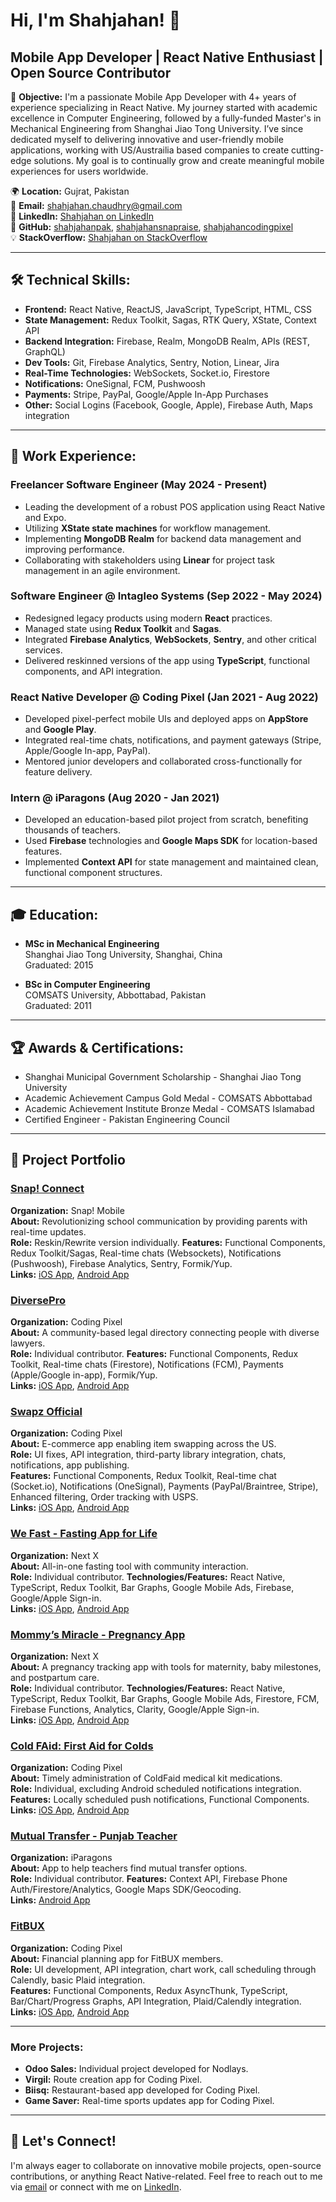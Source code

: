 # Hi, I'm Shahjahan! 👋

## Mobile App Developer | React Native Enthusiast | Open Source Contributor

🎯 **Objective:**
I'm a passionate Mobile App Developer with 4+ years of experience specializing in React Native. My journey started with academic excellence in Computer Engineering, followed by a fully-funded Master's in Mechanical Engineering from Shanghai Jiao Tong University. I’ve since dedicated myself to delivering innovative and user-friendly mobile applications, working with US/Austrailia based companies to create cutting-edge solutions. My goal is to continually grow and create meaningful mobile experiences for users worldwide.

🌍 **Location:** Gujrat, Pakistan  
📧 **Email:** [shahjahan.chaudhry@gmail.com](mailto:shahjahan.chaudhry@gmail.com)  
💼 **LinkedIn:** [Shahjahan on LinkedIn](https://linkedin.com/in/shahjahan-5320303a)  
🔗 **GitHub:** [shahjahanpak](https://github.com/shahjahanpak), [shahjahansnapraise](https://github.com/shahjahansnapraise), [shahjahancodingpixel](https://gitlab.com/shahjahancodingpixel)  
💡 **StackOverflow:** [Shahjahan on StackOverflow](https://stackoverflow.com/users/11089521/shahjahan)

---

## 🛠 **Technical Skills:**
- **Frontend:** React Native, ReactJS, JavaScript, TypeScript, HTML, CSS
- **State Management:** Redux Toolkit, Sagas, RTK Query, XState, Context API
- **Backend Integration:** Firebase, Realm, MongoDB Realm, APIs (REST, GraphQL)
- **Dev Tools:** Git, Firebase Analytics, Sentry, Notion, Linear, Jira
- **Real-Time Technologies:** WebSockets, Socket.io, Firestore
- **Notifications:** OneSignal, FCM, Pushwoosh
- **Payments:** Stripe, PayPal, Google/Apple In-App Purchases
- **Other:** Social Logins (Facebook, Google, Apple), Firebase Auth, Maps integration

---

## 💼 **Work Experience:**

### Freelancer Software Engineer (May 2024 - Present)
- Leading the development of a robust POS application using React Native and Expo.
- Utilizing **XState state machines** for workflow management.
- Implementing **MongoDB Realm** for backend data management and improving performance.
- Collaborating with stakeholders using **Linear** for project task management in an agile environment.

### Software Engineer @ Intagleo Systems (Sep 2022 - May 2024)
- Redesigned legacy products using modern **React** practices.
- Managed state using **Redux Toolkit** and **Sagas**.
- Integrated **Firebase Analytics**, **WebSockets**, **Sentry**, and other critical services.
- Delivered reskinned versions of the app using **TypeScript**, functional components, and API integration.

### React Native Developer @ Coding Pixel (Jan 2021 - Aug 2022)
- Developed pixel-perfect mobile UIs and deployed apps on **AppStore** and **Google Play**.
- Integrated real-time chats, notifications, and payment gateways (Stripe, Apple/Google In-app, PayPal).
- Mentored junior developers and collaborated cross-functionally for feature delivery.

### Intern @ iParagons (Aug 2020 - Jan 2021)
- Developed an education-based pilot project from scratch, benefiting thousands of teachers.
- Used **Firebase** technologies and **Google Maps SDK** for location-based features.
- Implemented **Context API** for state management and maintained clean, functional component structures.

---

## 🎓 **Education:**
- **MSc in Mechanical Engineering**  
  Shanghai Jiao Tong University, Shanghai, China  
  Graduated: 2015

- **BSc in Computer Engineering**  
  COMSATS University, Abbottabad, Pakistan  
  Graduated: 2011

---

## 🏆 **Awards & Certifications:**
- Shanghai Municipal Government Scholarship - Shanghai Jiao Tong University
- Academic Achievement Campus Gold Medal - COMSATS Abbottabad
- Academic Achievement Institute Bronze Medal - COMSATS Islamabad
- Certified Engineer - Pakistan Engineering Council

---

## 📱 Project Portfolio

### [Snap! Connect](https://apps.apple.com/us/app/snap-connect/id653499207)
**Organization:** Snap! Mobile  
**About:** Revolutionizing school communication by providing parents with real-time updates.  
**Role:** Reskin/Rewrite version individually.
**Features:** Functional Components, Redux Toolkit/Sagas, Real-time chats (Websockets), Notifications (Pushwoosh), Firebase Analytics, Sentry, Formik/Yup.                
**Links:** [iOS App](https://apps.apple.com/us/app/snap-connect/id653499207), [Android App](https://play.google.com/store/apps/details?id=com.schoolcnxt&hl=en_US)  

### [DiversePro](https://apps.apple.com/us/app/diversepro/id1603656508)
**Organization:** Coding Pixel  
**About:** A community-based legal directory connecting people with diverse lawyers.  
**Role:** Individual contributor.
**Features:** Functional Components, Redux Toolkit, Real-time chats (Firestore), Notifications (FCM), Payments (Apple/Google in-app), Formik/Yup.                
**Links:** [iOS App](https://apps.apple.com/us/app/diversepro/id1603656508), [Android App](https://play.google.com/store/apps/details?id=com.diversepro.cp&hl=en&gl=US)  

### [Swapz Official](https://apps.apple.com/sr/app/swapz-official/id1594290262)
**Organization:** Coding Pixel  
**About:** E-commerce app enabling item swapping across the US.  
**Role:** UI fixes, API integration, third-party library integration, chats, notifications, app publishing.  
**Features:** Functional Components, Redux Toolkit, Real-time chat (Socket.io), Notifications (OneSignal), Payments (PayPal/Braintree, Stripe), Enhanced filtering, Order tracking with USPS.     
**Links:** [iOS App](https://apps.apple.com/sr/app/swapz-official/id1594290262), [Android App](https://play.google.com/store/apps/details?id=com.swapz&hl=en&gl=US)  

### [We Fast - Fasting App for Life](https://apps.apple.com/us/app/we-fast-fasting-tracking-app/id6470639571)
**Organization:** Next X  
**About:** All-in-one fasting tool with community interaction.  
**Role:** Individual contributor.
**Technologies/Features:** React Native, TypeScript, Redux Toolkit, Bar Graphs, Google Mobile Ads, Firebase, Google/Apple Sign-in.                
**Links:** [iOS App](https://apps.apple.com/us/app/we-fast-fasting-tracking-app/id6470639571), [Android App](https://play.google.com/store/apps/details?id=com.app.fasting&hl=en&gl=US)  

### [Mommy’s Miracle - Pregnancy App](https://apps.apple.com/us/app/mommys-miracle/id6475649558)
**Organization:** Next X  
**About:** A pregnancy tracking app with tools for maternity, baby milestones, and postpartum care.  
**Role:** Individual contributor.
**Technologies/Features:** React Native, TypeScript, Redux Toolkit, Bar Graphs, Google Mobile Ads, Firestore, FCM, Firebase Functions, Analytics, Clarity, Google/Apple Sign-in.                
**Links:** [iOS App](https://apps.apple.com/us/app/mommys-miracle/id6475649558), [Android App](https://play.google.com/store/apps/details?id=com.mommysmiracle)  

### [Cold FAid: First Aid for Colds](https://apps.apple.com/us/app/cold-faid-first-aid-for-colds/id1530656296)
**Organization:** Coding Pixel  
**About:** Timely administration of ColdFaid medical kit medications.  
**Role:** Individual, excluding Android scheduled notifications integration.  
**Features:** Locally scheduled push notifications, Functional Components.                
**Links:** [iOS App](https://apps.apple.com/us/app/cold-faid-first-aid-for-colds/id1530656296), [Android App](https://play.google.com/store/apps/details?id=com.coldfaid.cp)  

### [Mutual Transfer - Punjab Teacher](https://play.google.com/store/apps/details?id=com.mutualtransferapp&hl=en&gl=US)
**Organization:** iParagons  
**About:** App to help teachers find mutual transfer options.  
**Role:** Individual contributor.
**Features:** Context API, Firebase Phone Auth/Firestore/Analytics, Google Maps SDK/Geocoding.                
**Links:** [Android App](https://play.google.com/store/apps/details?id=com.mutualtransferapp&hl=en&gl=US)  

### [FitBUX](https://apps.apple.com/us/app/fitbux/id1604251731)
**Organization:** Coding Pixel  
**About:** Financial planning app for FitBUX members.  
**Role:** UI development, API integration, chart work, call scheduling through Calendly, basic Plaid integration.  
**Features:** Functional Components, Redux AsyncThunk, TypeScript, Bar/Chart/Progress Graphs, API Integration, Plaid/Calendly integration.                
**Links:** [iOS App](https://apps.apple.com/us/app/fitbux/id1604251731), [Android App](https://play.google.com/store/apps/details?id=com.fitbux)  

---

### More Projects:

- **Odoo Sales:** Individual project developed for Nodlays.
- **Virgil:** Route creation app for Coding Pixel.
- **Biisq:** Restaurant-based app developed for Coding Pixel.
- **Game Saver:** Real-time sports updates app for Coding Pixel.

---

## 💬 Let's Connect!
I'm always eager to collaborate on innovative mobile projects, open-source contributions, or anything React Native-related. Feel free to reach out to me via [email](mailto:shahjahan.chaudhry@gmail.com) or connect with me on [LinkedIn](https://linkedin.com/in/shahjahan-5320303a).
